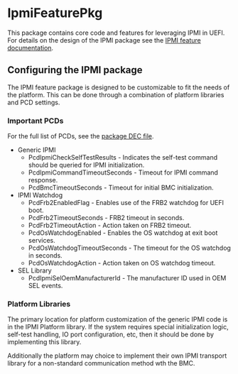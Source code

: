 # IpmiFeaturePkg

This package contains core code and features for leveraging IPMI in UEFI. For
details on the design of the IPMI package see the [IPMI feature documentation](./Docs/Ipmi_Feature.md).

## Configuring the IPMI package

The IPMI feature package is designed to be customizable to fit the needs of the
platform. This can be done through a combination of platform libraries and PCD
settings.

### Important PCDs

For the full list of PCDs, see the [package DEC file](./IpmiFeaturePkg.dec).

- Generic IPMI
  - PcdIpmiCheckSelfTestResults - Indicates the self-test command should be queried for IPMI initialization.
  - PcdIpmiCommandTimeoutSeconds - Timeout for IPMI command response.
  - PcdBmcTimeoutSeconds - Timeout for initial BMC initialization.
- IPMI Watchdog
  - PcdFrb2EnabledFlag - Enables use of the FRB2 watchdog for UEFI boot.
  - PcdFrb2TimeoutSeconds - FRB2 timeout in seconds.
  - PcdFrb2TimeoutAction - Action taken on FRB2 timeout.
  - PcdOsWatchdogEnabled - Enables the OS watchdog at exit boot services.
  - PcdOsWatchdogTimeoutSeconds - The timeout for the OS watchdog in seconds.
  - PcdOsWatchdogAction - Action taken on OS watchdog timeout.
- SEL Library
  - PcdIpmiSelOemManufacturerId - The manufacturer ID used in OEM SEL events.

### Platform Libraries

The primary location for platform customization of the generic IPMI code is in
the IPMI Platform library. If the system requires special initialization logic,
self-test handling, IO port configuration, etc, then it should be done by
implementing this library.

Additionally the platform may choice to implement their own IPMI transport
library for a non-standard communication method wth the BMC.
